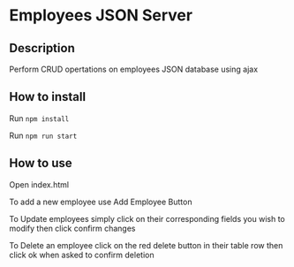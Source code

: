 # Employees JSON Server

## Description

Perform CRUD opertations on employees JSON database using ajax

## How to install

Run `npm install`

Run `npm run start`

## How to use

Open index.html

To add a new employee use Add Employee Button

To Update employees simply click on their corresponding fields you wish to modify then click confirm changes

To Delete an employee click on the red delete button in their table row then click ok when asked to confirm deletion

